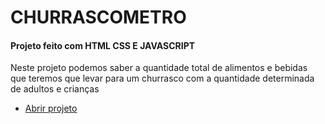 <h1> CHURRASCOMETRO </h1>

<h4> Projeto feito com HTML CSS E JAVASCRIPT </h4>
 
<p> Neste projeto podemos saber a quantidade total de alimentos e bebidas que teremos que levar para um churrasco com a quantidade determinada de adultos e crianças</p>

<ul>
   <li> <a href = "https://zippy-travesseiro-8ca964.netlify.app/"> Abrir projeto</a> </li>
